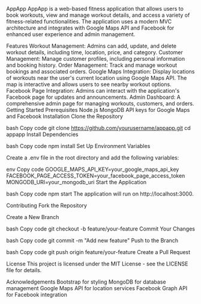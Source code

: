 AppApp
AppApp is a web-based fitness application that allows users to book workouts, view and manage workout details, and access a variety of fitness-related functionalities. The application uses a modern MVC architecture and integrates with Google Maps API and Facebook for enhanced user experience and admin management.

Features
Workout Management: Admins can add, update, and delete workout details, including time, location, price, and category.
Customer Management: Manage customer profiles, including personal information and booking history.
Order Management: Track and manage workout bookings and associated orders.
Google Maps Integration: Display locations of workouts near the user's current location using Google Maps API. The map is interactive and allows users to see nearby workout options.
Facebook Page Integration: Admins can interact with the application's Facebook page for updates and announcements.
Admin Dashboard: A comprehensive admin page for managing workouts, customers, and orders.
Getting Started
Prerequisites
Node.js
MongoDB
API keys for Google Maps and Facebook
Installation
Clone the Repository

bash
Copy code
git clone https://github.com/yourusername/appapp.git
cd appapp
Install Dependencies

bash
Copy code
npm install
Set Up Environment Variables

Create a .env file in the root directory and add the following variables:

env
Copy code
GOOGLE_MAPS_API_KEY=your_google_maps_api_key
FACEBOOK_PAGE_ACCESS_TOKEN=your_facebook_page_access_token
MONGODB_URI=your_mongodb_uri
Start the Application

bash
Copy code
npm start
The application will run on http://localhost:3000.

Contributing
Fork the Repository

Create a New Branch

bash
Copy code
git checkout -b feature/your-feature
Commit Your Changes

bash
Copy code
git commit -m "Add new feature"
Push to the Branch

bash
Copy code
git push origin feature/your-feature
Create a Pull Request

License
This project is licensed under the MIT License - see the LICENSE file for details.

Acknowledgements
Bootstrap for styling
MongoDB for database management
Google Maps API for location services
Facebook Graph API for Facebook integration
